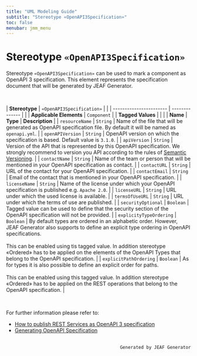 ```yaml
---
title: "UML Modeling Guide"
subtitle: "Stereotype «OpenAPI3Specification»"
toc: false
menubar: jmm_menu
---
```


# Stereotype `«OpenAPI3Specification»`
Stereotype `«OpenAPI3Specification»` can be used to mark a component as OpenAPI 3 specification. This element represents the specification document that will be generated by JEAF Generator.

<br>

| **Stereotype**          | `«OpenAPI3Specification»` | |
| ----------------------- | -------------- | |
| **Applicable Elements** | `Component`        |
| **Tagged Values**       |                       |                                                                                                                                                                                                          |
| **Name**                | **Type**              | **Description**                                                                                                                                                                                          |
| `resourceName`   | `String` | Name of the file that will be generated as OpenAPI specification file. By default it will be named as `openapi.yml`. |
| `openAPIVersion`   | `String` | OpenAPI version on which the specification is based. Default value is `3.1.0`. |
| `apiVersion`   | `String` | Version of the API that is represented by this OpenAPI specification. We strongly recommend to version you API according to the rules of [Semantic Versioning](https://semver.org). |
| `contactName`   | `String` | Name of the team or person that will be mentioned in your OpenAPI specification as contact. |
| `contactURL`   | `String` | URL of the contact for your OpenAPI specification. |
| `contactEmail`   | `String` | Email of the contact that is mentioned in your OpenAPI specification. |
| `licenseName`   | `String` | Name of the license under which your OpenAPI specification is published e.g. `Apache 2.0`. |
| `licenseURL`   | `String` | URL under which the used license is available. |
| `termsOfUseURL`   | `String` | URL under which the terms of use are published. |
| `securityOptional`   | `Boolean` | Tagged value can be used to define that the security section of the OpenAPI specification will not be provided. |
| `explicityTypeOrdering`   | `Boolean` | By default types are ordered in an alphabetic order. However, JEAF Generator also supports to define an explicit type ordering in OpenAPI specifications. <br><br>This can be enabled using tis tagged value. In addition stereotype «Ordered» has to be applied on the elements of the OpenAPI Types that belong to the OpenAPI specification. |
| `explicitPathOrdering`   | `Boolean` | As for types it is also possible to define an explicit order for paths. <br><br>This can be enabled using this tagged value. In addition stereotype «Ordered» has to be applied on the REST operations that belong to the OpenAPI specification. |

<br>

For further information please refer to:
- [How to publish REST Services as OpenAPI 3 specification](/uml-modeling-guide/how-tos/how-to-model-open-api)
- [Generating OpenAPI Specification](/developer-guide/generating-open-api-spec)


<br>

<div style="text-align: right"><code>Generated by JEAF Generator</code></div>

    